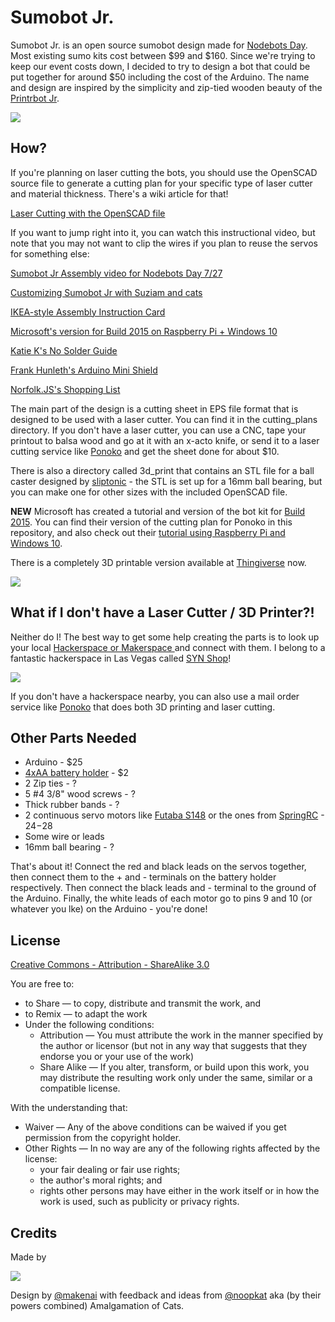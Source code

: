 # Sumobot Jr.

Sumobot Jr. is an open source sumobot design made for [Nodebots Day](http://nodebotsday.com). Most existing sumo kits cost between $99 and $160. Since we're trying to keep our event costs down, I decided to try to design a bot that could be put together for around $50 including the cost of the Arduino. The name and design are inspired by the simplicity and zip-tied wooden beauty of the [Printrbot Jr](http://printrbot.com/).

<img src="https://github.com/makenai/sumobot-jr/raw/master/assets/sumobotjr.png">

## How?

If you're planning on laser cutting the bots, you should use the OpenSCAD source file to generate a cutting plan for your specific type of laser cutter and material thickness. There's a wiki article for that!

[Laser Cutting with the OpenSCAD file](https://github.com/makenai/sumobot-jr/wiki/Working-with-the-OpenSCAD-file)

If you want to jump right into it, you can watch this instructional video, but note that you may not want to clip the wires if you plan to reuse the servos for something else:

[Sumobot Jr Assembly video for Nodebots Day 7/27](http://www.youtube.com/watch?v=0Q3hrKUwxDM)

[Customizing Sumobot Jr with Suziam and cats](http://www.youtube.com/watch?v=BB0vihv9ylM)

[IKEA-style Assembly Instruction Card](http://makenai.github.io/sumobot-jr/sumobot-instructions.pdf)

[Microsoft's version for Build 2015 on Raspberry Pi + Windows 10](https://www.youtube.com/watch?v=aKCieb-Gf2g)

[Katie K's No Solder Guide](http://katiek2.github.io/sumobot-nosolder/)

[Frank Hunleth's Arduino Mini Shield](https://oshpark.com/shared_projects/TEsKZkdg)

[Norfolk.JS's Shopping List](https://github.com/norfolkjs/general-info/wiki/Norfolk.js-SumoBot-Kits)

The main part of the design is a cutting sheet in EPS file format that is designed to be used with a laser cutter. You can find it in the cutting_plans directory. If you don't have a laser cutter, you can use a CNC, tape your printout to balsa wood and go at it with an x-acto knife, or send it to a laser cutting service like [Ponoko](https://www.ponoko.com/) and get the sheet done for about $10.

There is also a directory called 3d_print that contains an STL file for a ball caster designed by [sliptonic](http://www.thingiverse.com/thing:13782) - the STL is set up for a 16mm ball bearing, but you can make one for other sizes with the included OpenSCAD file.

**NEW** Microsoft has created a tutorial and version of the bot kit for [Build 2015](http://www.buildwindows.com/). You can find their version of the cutting plan for Ponoko in this repository, and also check out their [tutorial using Raspberry Pi and Windows 10](http://microsoft.hackster.io/windowsiot/robot-kit).

There is a completely 3D printable version available at [Thingiverse](http://www.thingiverse.com/thing:357369) now.

[<img src="https://github.com/makenai/sumobot-jr/raw/master/assets/3dprintsumo.png">](http://www.thingiverse.com/thing:357369)

## What if I don't have a Laser Cutter / 3D Printer?!

Neither do I! The best way to get some help creating the parts is to look up your local [Hackerspace or Makerspace ](http://hackerspaces.org) and connect with them. I belong to a fantastic hackerspace in Las Vegas called [SYN Shop](http://synshop.org)!

[<img src="https://github.com/makenai/sumobot-jr/raw/master/assets/synshop.png">](http://synshop.org)

If you don't have a hackerspace nearby, you can also use a mail order service like [Ponoko](http://ponoko.com) that does both 3D printing and laser cutting.

## Other Parts Needed

+ Arduino - $25
+ [4xAA battery holder](http://www.pololu.com/catalog/product/1153) - $2
+ 2 Zip ties - ?
+ 5 \#4 3/8" wood screws - ?
+ Thick rubber bands - ?
+ 2 continuous servo motors like [Futaba S148](http://www.pololu.com/catalog/product/536) or the ones from [SpringRC](http://www.pololu.com/product/1248) - $24-$28
+ Some wire or leads
+ 16mm ball bearing - ?

That's about it! Connect the red and black leads on the servos together, then connect them to the + and - terminals on the battery holder respectively. Then connect the black leads and - terminal to the ground of the Arduino. Finally, the white leads of each motor go to pins 9 and 10 (or whatever you lke) on the Arduino - you're done!

## License

[Creative Commons - Attribution - ShareAlike 3.0](http://creativecommons.org/licenses/by-sa/3.0/)

You are free to:

+ to Share — to copy, distribute and transmit the work, and
+ to Remix — to adapt the work
+ Under the following conditions:
    + Attribution — You must attribute the work in the manner specified by the author or licensor (but not in any way that suggests that they endorse you or your use of the work)
    + Share Alike — If you alter, transform, or build upon this work, you may distribute the resulting work only under the same, similar or a compatible license.

With the understanding that:

+ Waiver — Any of the above conditions can be waived if you get permission from the copyright holder.
+ Other Rights — In no way are any of the following rights affected by the license:
    + your fair dealing or fair use rights;
    + the author's moral rights; and
    + rights other persons may have either in the work itself or in how the work is used, such as publicity or privacy rights.

## Credits

Made by

<img src="https://github.com/makenai/sumobot-jr/raw/master/assets/amalgamation.png">

Design by [@makenai](http://twitter.com/makenai) with feedback and ideas from [@noopkat](http://twitter.com/noopkat) aka (by their powers combined) Amalgamation of Cats.
